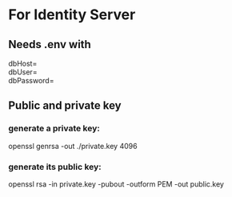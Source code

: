 # For Identity Server

## Needs .env with
dbHost=  
dbUser=  
dbPassword=  

## Public and private key
### generate a private key:  
openssl genrsa -out ./private.key 4096  
### generate its public key:  
openssl rsa -in private.key -pubout -outform PEM -out public.key  
